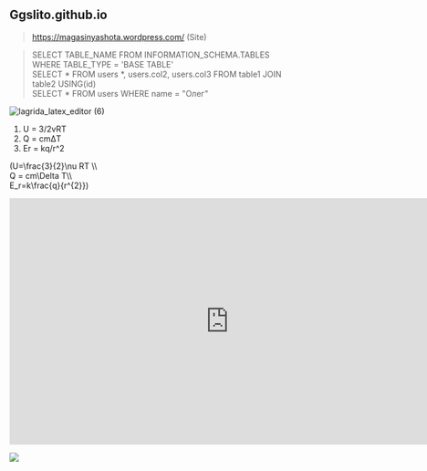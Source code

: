 <script src="https://daruse.ru/assets/js/snowfall.js"></script> <script type="text/javascript"> $(document).snowfall(); </script> <style> .nav div { display: inline-block; } </style>


## Ggslito.github.io
 >https://magasinyashota.wordpress.com/ (Site)

 >SELECT TABLE_NAME FROM INFORMATION_SCHEMA.TABLES WHERE TABLE_TYPE = 'BASE TABLE' <br>
 >SELECT * FROM users *, users.col2, users.col3 FROM table1 JOIN table2 USING(id) <br>
 >SELECT * FROM users WHERE  name = "Олег"
 
 
![lagrida_latex_editor (6)](https://user-images.githubusercontent.com/114376270/200225977-bbc83422-53fd-4fa7-97f2-883cc2b02b2f.png)
1) U = 3/2vRT 
2) Q = cmΔT
3) Er = kq/r^2

(U=\frac{3}{2}\nu RT \\\       
Q = cm\Delta T\\\            
E_r=k\frac{q}{r^{2}}) 

<iframe width="768" height="432" src="https://miro.com/app/live-embed/uXjVPB2jTZ4=/?moveToViewport=-602,-1115,1939,978&embedId=883332440595" frameborder="0" scrolling="no" allowfullscreen></iframe>

<a href="https://www.google.ru/search?safe=strict&q=%D1%80%D0%B8%D0%BA+%D1%80%D0%BE%D0%BB+%D1%8E%D1%82%D1%83%D0%B1&rlz=1C1GCEU_ruRU831RU831&oq=%D1%80%D0%B8%D0%BA+%D1%80%D0%BE%D0%BB+%D1%8E%D1%82%D1%83%D0%B1&aqs=chrome..69i57.5525j0j7&sourceid=chrome&ie=UTF-8#fpstate=ive&vld=cid:2af69e7f,vid:_OxrleJThIs" target="_blank"><img src="![button](https://user-images.githubusercontent.com/114376270/205547243-ea236204-381a-46fb-a0fc-c216a8d23832.png)"></a>
